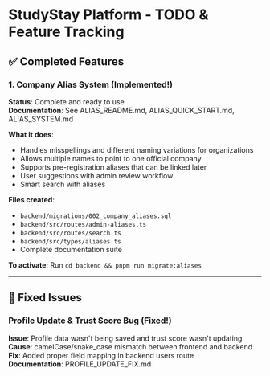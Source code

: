 # StudyStay Platform - TODO & Feature Tracking

## ✅ Completed Features

### 1. Company Alias System (Implemented!)
**Status**: Complete and ready to use  
**Documentation**: See ALIAS_README.md, ALIAS_QUICK_START.md, ALIAS_SYSTEM.md

**What it does**:
- Handles misspellings and different naming variations for organizations
- Allows multiple names to point to one official company
- Supports pre-registration aliases that can be linked later
- User suggestions with admin review workflow
- Smart search with aliases

**Files created**:
- `backend/migrations/002_company_aliases.sql`
- `backend/src/routes/admin-aliases.ts`
- `backend/src/routes/search.ts`
- `backend/src/types/aliases.ts`
- Complete documentation suite

**To activate**: Run `cd backend && pnpm run migrate:aliases`

---

## 🐛 Fixed Issues

### Profile Update & Trust Score Bug (Fixed!)
**Issue**: Profile data wasn't being saved and trust score wasn't updating  
**Cause**: camelCase/snake_case mismatch between frontend and backend  
**Fix**: Added proper field mapping in backend users route  
**Documentation**: PROFILE_UPDATE_FIX.md